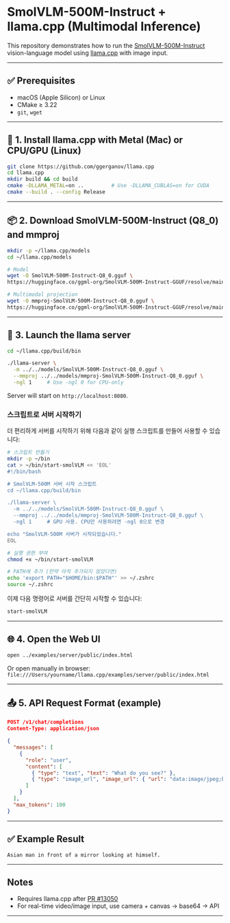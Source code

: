 # SmolVLM-500M-Instruct + llama.cpp (Multimodal Inference)

This repository demonstrates how to run the [SmolVLM-500M-Instruct](https://huggingface.co/HuggingFaceTB/SmolVLM-500M-Instruct) vision-language model using [llama.cpp](https://github.com/ggerganov/llama.cpp) with image input.

---

## ✅ Prerequisites

- macOS (Apple Silicon) or Linux
- CMake ≥ 3.22
- `git`, `wget`

---

## 🔧 1. Install llama.cpp with Metal (Mac) or CPU/GPU (Linux)

```bash
git clone https://github.com/ggerganov/llama.cpp
cd llama.cpp
mkdir build && cd build
cmake -DLLAMA_METAL=on ..         # Use -DLLAMA_CUBLAS=on for CUDA
cmake --build . --config Release
```

---

## 📦 2. Download SmolVLM-500M-Instruct (Q8\_0) and mmproj

```bash
mkdir -p ~/llama.cpp/models
cd ~/llama.cpp/models

# Model
wget -O SmolVLM-500M-Instruct-Q8_0.gguf \
https://huggingface.co/ggml-org/SmolVLM-500M-Instruct-GGUF/resolve/main/SmolVLM-500M-Instruct-Q8_0.gguf

# Multimodal projection
wget -O mmproj-SmolVLM-500M-Instruct-Q8_0.gguf \
https://huggingface.co/ggml-org/SmolVLM-500M-Instruct-GGUF/resolve/main/mmproj-SmolVLM-500M-Instruct-Q8_0.gguf
```

---

## 🚀 3. Launch the llama server

```bash
cd ~/llama.cpp/build/bin

./llama-server \
  -m ../../models/SmolVLM-500M-Instruct-Q8_0.gguf \
  --mmproj ../../models/mmproj-SmolVLM-500M-Instruct-Q8_0.gguf \
  -ngl 1     # Use -ngl 0 for CPU-only
```

Server will start on `http://localhost:8080`.

### 스크립트로 서버 시작하기

더 편리하게 서버를 시작하기 위해 다음과 같이 실행 스크립트를 만들어 사용할 수 있습니다:

```bash
# 스크립트 만들기
mkdir -p ~/bin
cat > ~/bin/start-smolVLM << 'EOL'
#!/bin/bash

# SmolVLM-500M 서버 시작 스크립트
cd ~/llama.cpp/build/bin

./llama-server \
  -m ../../models/SmolVLM-500M-Instruct-Q8_0.gguf \
  --mmproj ../../models/mmproj-SmolVLM-500M-Instruct-Q8_0.gguf \
  -ngl 1     # GPU 사용. CPU만 사용하려면 -ngl 0으로 변경

echo "SmolVLM-500M 서버가 시작되었습니다."
EOL

# 실행 권한 부여
chmod +x ~/bin/start-smolVLM

# PATH에 추가 (만약 아직 추가되지 않았다면)
echo 'export PATH="$HOME/bin:$PATH"' >> ~/.zshrc
source ~/.zshrc
```

이제 다음 명령어로 서버를 간단히 시작할 수 있습니다:

```bash
start-smolVLM
```

---

## 🌐 4. Open the Web UI

```bash
open ../examples/server/public/index.html
```

Or open manually in browser:
`file:///Users/yourname/llama.cpp/examples/server/public/index.html`

---

## 📤 5. API Request Format (example)

```json
POST /v1/chat/completions
Content-Type: application/json

{
  "messages": [
    {
      "role": "user",
      "content": [
        { "type": "text", "text": "What do you see?" },
        { "type": "image_url", "image_url": { "url": "data:image/jpeg;base64,..." } }
      ]
    }
  ],
  "max_tokens": 100
}
```

---

## ✅ Example Result

```
Asian man in front of a mirror looking at himself.
```

---

## Notes

* Requires llama.cpp after [PR #13050](https://github.com/ggerganov/llama.cpp/pull/13050)
* For real-time video/image input, use camera + canvas → base64 → API

---

```
